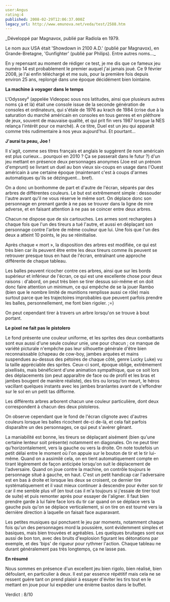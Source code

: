 ```yaml
---
user:Angus
rating:4
published: 2008-02-29T12:06:37.000Z
legacy_url: http://www.emunova.net/veda/test/2588.htm
---
```

_Développé par Magnavox, publié par Radiola en 1979\.  

Le nom aux USA était 'Showdown in 2100 A.D.' (publié par Magnavox), en Grande-Bretagne, 'Gunfighter' (publié par Philips). Entre autres noms..._  

  

En y repensant au moment de rédiger ce test, je me dis que ce fameux jeu numéro 14 est probablement le premier auquel j'ai jamais joué. Ce 9 février 2008, je l'ai enfin téléchargé et me suis, pour la première fois depuis environ 25 ans, replongé dans une époque décidément bien lointaine.  

  

**La machine à voyager dans le temps**  

  

L'Odyssey² (appelée Videopac sous nos latitudes, ainsi que plusieurs autres noms çà et là) était une console issue de la seconde génération de consoles et ordinateurs, qui s'étale de 1976 au krach de 1984 (crise due à la saturation du marché américain en consoles en tous genres et en pléthore de jeux, souvent de mauvaise qualité, et qui prit fin vers 1987 lorsque la NES relança l'intérêt pour ce marché). A ce titre, Duel est un jeu qui apparaît comme très rudimentaire à nos yeux aujourd'hui. Et pourtant...  

  

**J'aurai ta peau, Joe !**  

  

Il s'agit, comme ses titres français et anglais le suggèrent (le nom américain est plus curieux... pourquoi en 2010 ? Ça se passerait dans le futur ?) d'un jeu mettant en présence deux personnages anonymes (Joe est un prénom d'emprunt) se livrant un duel au bon vieux six-coups en usage dans l'Ouest américain à une certaine époque (maintenant c'est à coups d'armes automatiques qu'ils se dézinguent... bref).  

On a donc un bonhomme de part et d'autre de l'écran, séparés par des arbres de différentes couleurs. Le but est extrêmement simple : dessouder l'autre avant qu'il ne vous réserve le même sort. On déplace donc son personnage en prenant garde à ne pas se trouver dans la ligne de mire adverse, et en faisant attention à ne pas se coincer entre deux arbres.  

Chacun ne dispose que de six cartouches. Les armes sont rechargées à chaque fois que l'un des tireurs a tué l'autre, et aussi en déplaçant son personnage contre l'arbre de même couleur que lui. Une fois que l'un des deux a atteint 10 points, le jeu se réinitialise.  

Après chaque « mort », la disposition des arbres est modifiée, ce qui est très bien car ils peuvent être entre les deux tireurs comme ils peuvent se retrouver presque tous en haut de l'écran, entraînant une approche différente de chaque tableau.  

Les balles peuvent ricocher contre ces arbres, ainsi que sur les bords supérieur et inférieur de l'écran, ce qui est une excellente chose pour deux raisons : d'abord, on peut très bien se tirer dessus soi-même et on doit donc faire attention un minimum, ce qui empêche de se la jouer Rambo (bien que le nombre limité de munitions remplisse aussi ce rôle) mais surtout parce que les trajectoires improbables que peuvent parfois prendre les balles, personnellement, me font bien rigoler. ;=)  

On peut cependant tirer à travers un arbre lorsqu'on se trouve à bout portant.  

  

**Le pixel ne fait pas le pistolero**  

  

Le fond présente une couleur uniforme, et les sprites des deux combattants sont eux aussi d'une seule couleur unie, une pour chacun ; ce manque de variété picturale n'empêche pas leur silhouette générale d'être bien reconnaissable (chapeau de cow-boy, jambes arquées et mains suspendues au-dessus des pétoires de chaque côté, genre Lucky Luke) vu la taille appréciable des sprites. Ceux-ci sont, époque oblige, extrêmement pixellisés, mais bénéficient d'une animation sympathique, que ce soit lors des déplacements (on peut apparaître de face ou de profil et les bras et jambes bougent de manière réaliste), des tirs ou lorsqu'on meurt, le héros vacillant quelques instants avec les jambes branlantes avant de s'effondrer sur le sol en un petit tas difforme.  

Les différents arbres arborent chacun une couleur particulière, dont deux correspondent à chacun des deux pistoleros.  

On observe cependant que le fond de l'écran clignote avec d'autres couleurs lorsque les balles ricochent de-ci de-là, et cela fait parfois disparaître un des personnages, ce qui peut s'avérer gênant.  

  

La maniabilité est bonne, les tireurs se déplaçant aisément (bien qu'une certaine lenteur soit présente) notamment en diagonales. On ne peut tirer qu'horizontalement, vers la gauche ou vers la droite. On note toutefois un petit délai entre le moment où l'on appuie sur le bouton de tir et le tir lui-même. Quand on a assimilé cela, on en tient automatiquement compte en tirant légèrement de façon anticipée lorsqu'on suit le déplacement de l'adversaire. Quand on joue contre la machine, on contrôle toujours le personnage situé à gauche, en haut. C'est un petit handicap car l'adversaire est en bas à droite et lorsque les deux se croisent, ce dernier tire systématiquement et il vaut mieux continuer à descendre pour éviter son tir car il me semble plus vif (en tout cas il m'a toujours si j'essaie de tirer tout de suite) et puis remonter après pour essayer de l'aligner. Il faut bien prendre garde à lui faire face lors du tir car quand on se déplace vers la gauche puis qu'on se déplace verticalement, si on tire on est tourné vers la dernière direction à laquelle on faisait face auparavant.  

  

Les petites musiques qui ponctuent le jeu par moments, notamment chaque fois qu'un des personnages mord la poussière, sont évidemment simples et basiques, mais bien trouvées et agréables. Les quelques bruitages sont eux aussi de bon ton, avec des bruits d'explosion figurant les détonations par exemple, et des 'bips' de rigueur pour rythmer l'action. Chaque tableau ne durant généralement pas très longtemps, ça ne lasse pas.  

  

**En résumé**  

  

Nous sommes en présence d'un excellent jeu bien rigolo, bien réalisé, bien défoulant, en particulier à deux. Il est par essence répétitif mais cela ne se ressent guère tant on prend plaisir à essayer d'éviter les tirs tout en le mettant en joue pour lui expédier une énième bastos dans le buffet.  

  

Verdict : 8/10